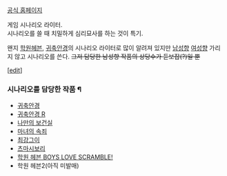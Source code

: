 [공식 홈페이지](http://www.age.ne.jp/x/tamami/)

게임 시나리오 라이터.  
시나리오를 쓸 때 치밀하게 심리묘사를 하는 것이 특기.

왠지 [학원헤븐](%ED%95%99%EC%9B%90%ED%97%A4%EB%B8%90.md),
[귀축안경](%EA%B7%80%EC%B6%95%EC%95%88%EA%B2%BD.md)의 시나리오 라이터로 많이 알려져 있지만
[남성향](%EB%82%A8%EC%84%B1%ED%96%A5.md)
[여성향](%EC%97%AC%EC%84%B1%ED%96%A5.md) 가리지 않고 시나리오를 쓴다. <del>그저 담당한 남성향 작품의
상당수가 듣보잡(?)일 뿐</del>

[[edit](http://rigvedawiki.net/r1/wiki.php/TAMAMI?action=edit&section=1)]

### 시나리오를 담당한 작품 ¶

  

  * [귀축안경](%EA%B7%80%EC%B6%95%EC%95%88%EA%B2%BD.md)
  * [귀축안경 R](%EA%B7%80%EC%B6%95%EC%95%88%EA%B2%BD%20R.md)
  * [나만의 보건실](%EB%82%98%EB%A7%8C%EC%9D%98%20%EB%B3%B4%EA%B1%B4%EC%8B%A4.md)
  * [마녀의 속죄](%EB%A7%88%EB%85%80%EC%9D%98%20%EC%86%8D%EC%A3%84.md)
  * [최강그이](%EC%B5%9C%EA%B0%95%EA%B7%B8%EC%9D%B4.md)
  * [츠마시보리](%EC%B8%A0%EB%A7%88%EC%8B%9C%EB%B3%B4%EB%A6%AC.md)
  * [학원 헤븐 BOYS LOVE SCRAMBLE!](%ED%95%99%EC%9B%90%20%ED%97%A4%EB%B8%90%20BOYS%20LOVE%20SCRAMBLE%21.md)
  * 학원 헤븐2(아직 미발매)

